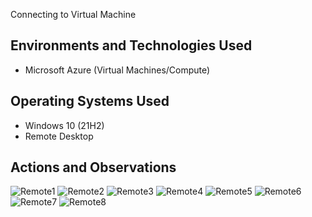<p align="center">

</p>

Connecting to Virtual Machine</h1>
 <br />




<h2>Environments and Technologies Used</h2>

- Microsoft Azure (Virtual Machines/Compute)

<h2>Operating Systems Used </h2>

- Windows 10 (21H2)
- Remote Desktop



<h2>Actions and Observations</h2>

![Remote1](https://github.com/user-attachments/assets/c9e6c6ef-10b0-4f44-8198-c898c638e643)
![Remote2](https://github.com/user-attachments/assets/d71d17fe-61a3-495b-bce4-c521b49dfcca)
![Remote3](https://github.com/user-attachments/assets/874b6f1a-1db1-478f-8782-d75ce7b01f69)
![Remote4](https://github.com/user-attachments/assets/fdc3d852-c7f6-4768-a1f5-66cd095ffaaa)
![Remote5](https://github.com/user-attachments/assets/b6c3a052-2bba-40ab-8e6b-bda463fae029)
![Remote6](https://github.com/user-attachments/assets/b740b7c3-a2d0-4e30-9c10-b64e084938ee)
![Remote7](https://github.com/user-attachments/assets/3f9bdd8f-b115-4e00-9f31-e2c8f8f6a1ff)
![Remote8](https://github.com/user-attachments/assets/753c22b3-32e8-46b6-b61d-8143c12463be)








